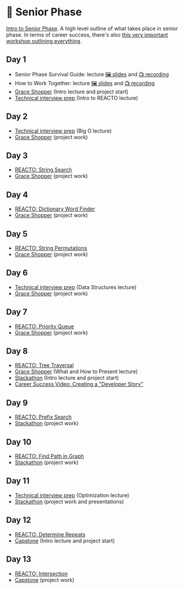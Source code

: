# 🦋 Senior Phase

[Intro to Senior Phase](../junior-phase/Intro%20to%20Senior%20Phase.pdf). A high level outline of what takes place in senior phase. In terms of career success, there's also [this very important workshop outlining everything](https://learn.fullstackacademy.com/workshop/585179c6a2b61e00044d8627/landing).

## Day 1

- Senior Phase Survival Guide: lecture [🖼️ slides](Senior%20Phase%20Survival%20Guide.pdf) and [📺 recording](https://youtu.be/rKsFwTo3N94)
- How to Work Together: lecture [🖼️ slides](How%20to%20Work%20Together.pdf) and [📺 recording](https://youtu.be/_3gP1YD7Xiw)
- [Grace Shopper](1-grace-shopper) (Intro lecture and project start)
- [Technical interview prep](technical-interview-prep) (Intro to REACTO lecture)

## Day 2

- [Technical interview prep](technical-interview-prep) (Big O lecture)
- [Grace Shopper](1-grace-shopper) (project work)

## Day 3

- [REACTO: String Search](https://gist.github.com/jessdelacruzsantos/50799a8889bfe37f5b61b3d8225bd1b4)
- [Grace Shopper](1-grace-shopper) (project work)

## Day 4

- [REACTO: Dictionary Word Finder](https://gist.github.com/johnnybee4e/ee38cf3d1435e3543e524fce0745a34e)
- [Grace Shopper](1-grace-shopper) (project work)

## Day 5

- [REACTO: String Permutations](https://gist.github.com/blakespencer/8c24d9d9a73add28017b3651ca55a9d3)
- [Grace Shopper](1-grace-shopper) (project work)

## Day 6

- [Technical interview prep](technical-interview-prep) (Data Structures lecture)
- [Grace Shopper](1-grace-shopper) (project work)

## Day 7

- [REACTO: Priority Queue](https://gist.github.com/johnnybee4e/9479d535cc8f35d6f6bef2c2a32a09ba)
- [Grace Shopper](1-grace-shopper) (project work)

## Day 8

- [REACTO: Tree Traversal](https://gist.github.com/omriBernstein/ad9604607497f33fcd911daa5797c682)
- [Grace Shopper](1-grace-shopper) (What and How to Present lecture)
- [Stackathon](2-stackathon) (Intro lecture and project start)
- [Career Success Video: Creating a "Developer Story"](https://youtu.be/ex1VSIO14mU)

## Day 9

- [REACTO: Prefix Search](https://gist.github.com/jennysihua/9c772c299ff523ccb5a7ba2d5f209ae4)
- [Stackathon](2-stackathon) (project work)

## Day 10

- [REACTO: Find Path in Graph](https://youtu.be/TUa5c51vdZI)
- [Stackathon](2-stackathon) (project work)

## Day 11

- [Technical interview prep](technical-interview-prep) (Optimization lecture)
- [Stackathon](2-stackathon) (project work and presentations)

## Day 12

- [REACTO: Determine Repeats](https://gist.github.com/omriBernstein/2b71572dbf72d45ea2cb8d0b42c70a4b)
- [Capstone](3-capstone) (Intro lecture and project start)

## Day 13

- [REACTO: Intersection](https://gist.github.com/omriBernstein/93341de9d2cbb24b986b355eb6187940)
- [Capstone](3-capstone) (project work)
